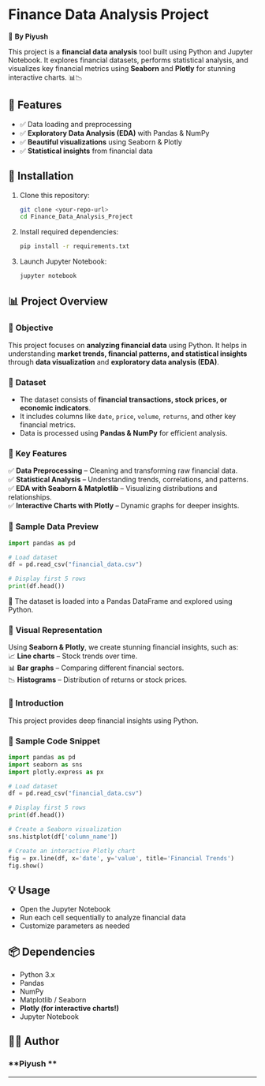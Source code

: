 # Finance Data Analysis Project

🚀 **By Piyush**  

This project is a **financial data analysis** tool built using Python and Jupyter Notebook. It explores financial datasets, performs statistical analysis, and visualizes key financial metrics using **Seaborn** and **Plotly** for stunning interactive charts. 📊📉  

## 📌 Features
- ✅ Data loading and preprocessing  
- ✅ **Exploratory Data Analysis (EDA)** with Pandas & NumPy  
- ✅ **Beautiful visualizations** using Seaborn & Plotly  
- ✅ **Statistical insights** from financial data  

## 🚀 Installation

1. Clone this repository:  
   ```sh
   git clone <your-repo-url>
   cd Finance_Data_Analysis_Project
   ```  
2. Install required dependencies:  
   ```sh
   pip install -r requirements.txt
   ```  
3. Launch Jupyter Notebook:  
   ```sh
   jupyter notebook
   ```  

## 📊 Project Overview  

### 🔹 **Objective**  
This project focuses on **analyzing financial data** using Python. It helps in understanding **market trends, financial patterns, and statistical insights** through **data visualization** and **exploratory data analysis (EDA)**.  

### 🔹 **Dataset**  
- The dataset consists of **financial transactions, stock prices, or economic indicators**.  
- It includes columns like `date`, `price`, `volume`, `returns`, and other key financial metrics.  
- Data is processed using **Pandas & NumPy** for efficient analysis.  

### 🔹 **Key Features**  
✅ **Data Preprocessing** – Cleaning and transforming raw financial data.  
✅ **Statistical Analysis** – Understanding trends, correlations, and patterns.  
✅ **EDA with Seaborn & Matplotlib** – Visualizing distributions and relationships.  
✅ **Interactive Charts with Plotly** – Dynamic graphs for deeper insights.  

### 🔹 **Sample Data Preview**  
```python
import pandas as pd

# Load dataset
df = pd.read_csv("financial_data.csv")

# Display first 5 rows
print(df.head())
```
🔹 The dataset is loaded into a Pandas DataFrame and explored using Python.  

### 🔹 **Visual Representation**  
Using **Seaborn & Plotly**, we create stunning financial insights, such as:  
📈 **Line charts** – Stock trends over time.  
📊 **Bar graphs** – Comparing different financial sectors.  
📉 **Histograms** – Distribution of returns or stock prices.  


### 📢 Introduction  
This project provides deep financial insights using Python.  

### 📝 Sample Code Snippet  
```python
import pandas as pd
import seaborn as sns
import plotly.express as px

# Load dataset
df = pd.read_csv("financial_data.csv")

# Display first 5 rows
print(df.head())

# Create a Seaborn visualization
sns.histplot(df['column_name'])

# Create an interactive Plotly chart
fig = px.line(df, x='date', y='value', title='Financial Trends')
fig.show()
```

## 💡 Usage  
- Open the Jupyter Notebook  
- Run each cell sequentially to analyze financial data  
- Customize parameters as needed  

## 📦 Dependencies  
- Python 3.x  
- Pandas  
- NumPy  
- Matplotlib / Seaborn  
- **Plotly (for interactive charts!)**  
- Jupyter Notebook  

## 👨‍💻 Author  
### **Piyush **  

---  
